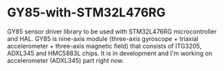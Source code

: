 # GY85-with-STM32L476RG
GY85 sensor driver library to be used with STM32L476RG microcontroller and HAL. GY85 is nine-axis module (three-axis gyroscope + triaxial accelerometer + three-axis magnetic field) that consists of ITG3205, ADXL345 and HMC5883L chips. It is in development and I'm working on accelerometer (ADXL345) part right now.
